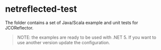 # netreflected-test

The folder contains a set of Java/Scala example and unit tests for JCOReflector.

> NOTE: the examples are ready to be used with .NET 5. If you want to use another version update the configuration.
